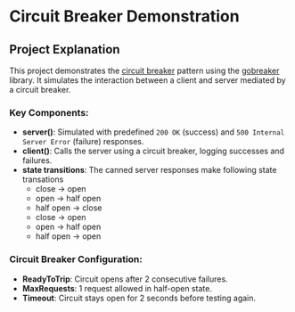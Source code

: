 # Circuit Breaker Demonstration
## Project Explanation

This project demonstrates the [circuit breaker](https://learn.microsoft.com/en-us/previous-versions/msp-n-p/dn589784(v=pandp.10)) pattern using the
[gobreaker](https://github.com/sony/gobreaker) library. It simulates the interaction between a client and server mediated by a circuit breaker.

### Key Components:
- **server()**: Simulated with predefined `200 OK` (success) and `500 Internal Server Error` (failure) responses.
- **client()**: Calls the server using a circuit breaker, logging successes and failures.
- **state transitions**: The canned server responses make following state transations
  - close -> open
  - open -> half open
  - half open -> close
  - close -> open
  - open -> half open
  - half open -> open

### Circuit Breaker Configuration:
- **ReadyToTrip**: Circuit opens after 2 consecutive failures.
- **MaxRequests**: 1 request allowed in half-open state.
- **Timeout**: Circuit stays open for 2 seconds before testing again.
